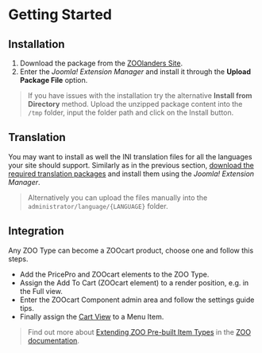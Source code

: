 # Getting Started

## Installation

1. Download the package from the [ZOOlanders Site](https://www.zoolanders.com).
2. Enter the _Joomla! Extension Manager_ and install it through the **Upload Package File** option.

> If you have issues with the installation try the alternative **Install from Directory** method. Upload the unzipped package content into the `/tmp` folder, input the folder path and click on the Install button.

## Translation

You may want to install as well the INI translation files for all the languages your site should support. Similarly as in the previous section, [download the required translation packages](http://static.zoolanders.com/translations/) and install them using the _Joomla! Extension Manager_.

> Alternatively you can upload the files manually into the `administrator/language/{LANGUAGE}` folder.

## Integration

Any ZOO Type can become a ZOOcart product, choose one and follow this steps.

- Add the PricePro and ZOOcart elements to the ZOO Type.
- Assign the Add To Cart (ZOOcart element) to a render position, e.g. in the Full view.
- Enter the ZOOcart Component admin area and follow the settings guide tips.
- Finally assign the [Cart View](/basics/views.html#cart) to a Menu Item.

> Find out more about [Extending ZOO Pre-built Item Types](https://yootheme.com/support/zoo/item-types#extend-pre-built-item-types) in the [ZOO documentation](https://yootheme.com/support/zoo).
